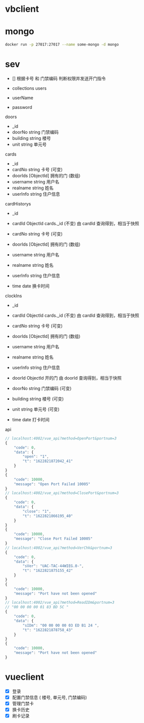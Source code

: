 
# vbclient

# mongo
``` bash
docker run -p 27017:27017 --name some-mongo -d mongo
```

# sev
- [] 根据卡号 和 门禁编码 判断权限并发送开门指令

- collections
users
- userName
- password

doors
- _id
- doorNo   string 门禁编码
- building string 楼号
- unit     string 单元号

cards
- _id
- cardNo   string 卡号         (可变)
- doorIds  [ObjectId]  拥有的门 (数组)
- username string 用户名
- realname string 姓名
- userInfo string 住户信息

cardHistorys
- _id
- cardId ObjectId cards._id (不变)
由 cardId 查询得到，相当于快照
- cardNo string   卡号       (可变)
- doorIds  [ObjectId]  拥有的门 (数组)
- username string 用户名
- realname string 姓名
- userInfo string 住户信息

- time   date     换卡时间

clockIns
- _id
- cardId   ObjectId cards._id (不变)
由 cardId 查询得到，相当于快照
- cardNo   string   卡号       (可变)
- doorIds  [ObjectId]  拥有的门 (数组)
- username string 用户名
- realname string 姓名
- userInfo string 住户信息

- doorId   ObjectId 开的门
由 doorId 查询得到，相当于快照
- doorNo   string   门禁编码    (可变)
- building string   楼号       (可变)
- unit     string   单元号      (可变)

- time     date     打卡时间

api
``` js
// localhost:4002/vue_api?method=OpenPort&portnum=3
{
    "code": 0,
    "data": {
        "open": "1",
        "t": "1622821872042_41"
    }
}
{
    "code": 10000,
    "message": "Open Port Failed 10005"
}
// localhost:4002/vue_api?method=ClosePort&portnum=3
{
    "code": 0,
    "data": {
        "close": "1",
        "t": "1622821866195_40"
    }
}
{
    "code": 10000,
    "message": "Close Port Failed 10005"
}
// localhost:4002/vue_api?method=VerChk&portnum=3
{
    "code": 0,
    "data": {
        "sVer": "UAC-TAC-44WIEG.0-",
        "t": "1622821875155_42"
    }
}
{
    "code": 10000,
    "message": "Port have not been opened"
}
// localhost:4002/vue_api?method=ReadIDm&portnum=3
// "00 00 00 00 01 83 BD 5C "
{
    "code": 0,
    "data": {
        "sIDm": "00 00 00 00 03 ED B1 24 ",
        "t": "1622821878758_43"
    }
}
{
    "code": 10000,
    "message": "Port have not been opened"
}
```

# vueclient
- [x] 登录
- [x] 配置门禁信息 ( 楼号, 单元号, 门禁编码)
- [x] 管理门禁卡
- [x] 换卡历史
- [x] 刷卡记录
